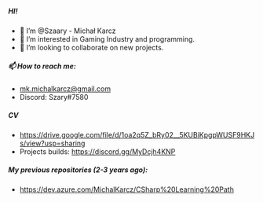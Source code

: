 ##### HI!

- 👋 I’m @Szaary - Michał Karcz
- 👀 I’m interested in Gaming Industry and programming.
- 💞️ I’m looking to collaborate on new projects.

##### 📫 How to reach me:
- mk.michalkarcz@gmail.com
- Discord: Szary#7580


##### CV
- https://drive.google.com/file/d/1oa2q5Z_bRy02__5KUBiKpgpWUSF9HKJs/view?usp=sharing
- Projects builds: https://discord.gg/MyDcjh4KNP 

##### My previous repositories (2-3 years ago):
- https://dev.azure.com/MichalKarcz/CSharp%20Learning%20Path



<!---
Szaary/Szaary is a ✨ special ✨ repository because its `README.md` (this file) appears on your GitHub profile.
You can click the Preview link to take a look at your changes.
--->

